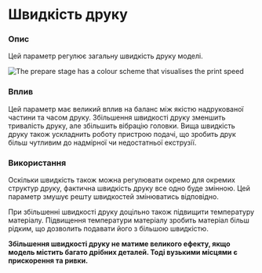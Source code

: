 Швидкість друку
====

### **Опис**

Цей параметр регулює загальну швидкість друку моделі.

![The prepare stage has a colour scheme that visualises the print speed](../images/speed_difference.png)

### **Вплив**

Цей параметр має великий вплив на баланс між якістю надрукованої частини та часом друку. Збільшення швидкості друку зменшить тривалість друку, але збільшить вібрацію головки. Вища швидкість друку також ускладнить роботу пристрою подачі, що зробить друк більш чутливим до надмірної чи недостатньої екструзії.

### **Використання**

Оскільки швидкість також можна регулювати окремо для окремих структур друку, фактична швидкість друку все одно буде змінною. Цей параметр змушує решту швидкостей змінюватись відповідно.

При збільшенні швидкості друку доцільно також підвищити температуру матеріалу. Підвищення температури матеріалу зробить матеріал більш рідким, що дозволить подавати його з більшою швидкістю.

**Збільшення швидкості друку не матиме великого ефекту, якщо модель містить багато дрібних деталей. Тоді вузькими місцями є прискорення та ривки.**

